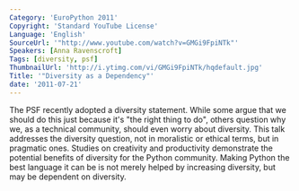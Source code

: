 ```yaml
---
Category: 'EuroPython 2011'
Copyright: 'Standard YouTube License'
Language: 'English'
SourceUrl: '"http://www.youtube.com/watch?v=GMGi9FpiNTk"'
Speakers: [Anna Ravenscroft]
Tags: [diversity, psf]
ThumbnailUrl: 'http://i.ytimg.com/vi/GMGi9FpiNTk/hqdefault.jpg'
Title: '"Diversity as a Dependency"'
date: '2011-07-21'
---
```

The PSF recently adopted a diversity statement. While some argue that we
should do this just because it's "the right thing to do", others question why
we, as a technical community, should even worry about diversity. This talk
addresses the diversity question, not in moralistic or ethical terms, but in
pragmatic ones. Studies on creativity and productivity demonstrate the
potential benefits of diversity for the Python community. Making Python the
best language it can be is not merely helped by increasing diversity, but may
be dependent on diversity.

